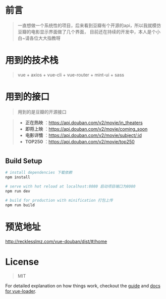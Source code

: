 # 前言

> 一直想做一个系统性的项目，后来看到豆瓣有个开源的api，所以我就模仿豆瓣的电影显示界面做了几个界面， 目前还在持续的开发中，本人是个小白~请各位大大指教呀

# 用到的技术栈

> vue + axios + vue-cli + vue-router + mint-ui + sass

# 用到的接口

> 用到的是豆瓣的开源接口

> - **正在热映** ：<https://api.douban.com/v2/movie/in_theaters>
> - **即将上映** ：<https://api.douban.com/v2/movie/coming_soon>
> - **电影详情** ：<https://api.douban.com/v2/movie/subject/:id>
> - **TOP250** ：<https://api.douban.com/v2/movie/top250>

#

## Build Setup

```bash
# install dependencies 下载依赖
npm install

# serve with hot reload at localhost:8080 启动项目端口为8080
npm run dev

# build for production with minification 打包上传
npm run build
```

# 预览地址

<http://recklesslmz.com/vue-douban/dist/#/home>

# License

> MIT

For detailed explanation on how things work, checkout the [guide](http://vuejs-templates.github.io/webpack/) and [docs for vue-loader](http://vuejs.github.io/vue-loader).
